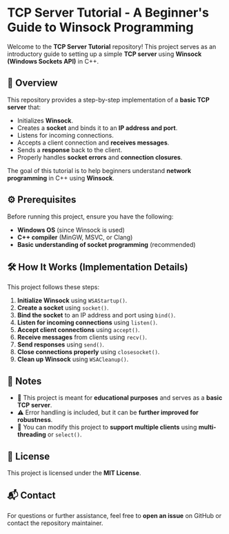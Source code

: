 # TCP Server Tutorial - A Beginner's Guide to Winsock Programming

Welcome to the **TCP Server Tutorial** repository! This project serves as an introductory guide to setting up a simple **TCP server** using **Winsock (Windows Sockets API)** in C++. 

## 📌 Overview

This repository provides a step-by-step implementation of a **basic TCP server** that:
- Initializes **Winsock**.
- Creates a **socket** and binds it to an **IP address and port**.
- Listens for incoming connections.
- Accepts a client connection and **receives messages**.
- Sends a **response** back to the client.
- Properly handles **socket errors** and **connection closures**.

The goal of this tutorial is to help beginners understand **network programming** in C++ using **Winsock**.

## ⚙️ Prerequisites

Before running this project, ensure you have the following:

- **Windows OS** (since Winsock is used)
- **C++ compiler** (MinGW, MSVC, or Clang)
- **Basic understanding of socket programming** (recommended)

## 🛠️ How It Works (Implementation Details)

This project follows these steps:

1. **Initialize Winsock** using `WSAStartup()`.
2. **Create a socket** using `socket()`.
3. **Bind the socket** to an IP address and port using `bind()`.
4. **Listen for incoming connections** using `listen()`.
5. **Accept client connections** using `accept()`.
6. **Receive messages** from clients using `recv()`.
7. **Send responses** using `send()`.
8. **Close connections properly** using `closesocket()`.
9. **Clean up Winsock** using `WSACleanup()`.

## 📝 Notes

- 📌 This project is meant for **educational purposes** and serves as a **basic TCP server**.
- ⚠️ Error handling is included, but it can be **further improved for robustness**.
- 🔄 You can modify this project to **support multiple clients** using **multi-threading** or `select()`.

## 📜 License

This project is licensed under the **MIT License**.

## 📬 Contact

For questions or further assistance, feel free to **open an issue** on GitHub or contact the repository maintainer.
